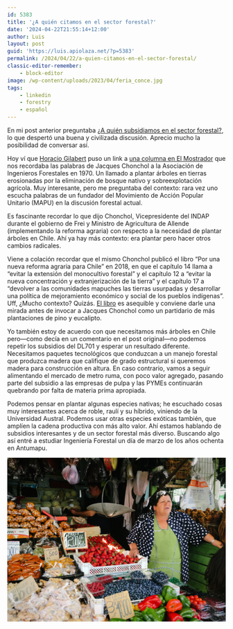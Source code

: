 ```yaml
---
id: 5383
title: '¿A quién citamos en el sector forestal?'
date: '2024-04-22T21:55:14+12:00'
author: Luis
layout: post
guid: 'https://luis.apiolaza.net/?p=5383'
permalink: /2024/04/22/a-quien-citamos-en-el-sector-forestal/
classic-editor-remember:
    - block-editor
image: /wp-content/uploads/2023/04/feria_conce.jpg
tags:
    - linkedin
    - forestry
    - español
---
```


En mi post anterior preguntaba [¿A quién subsidiamos en el sector forestal?](/2024/04/17/a-quien-subsidiamos-en-el-sector-forestal/), lo que despertó una buena y civilizada discusión. Aprecio mucho la posibilidad de conversar así.  
  
Hoy ví que [Horacio Gilabert](https://www.linkedin.com/in/horacio-gilabert-59266a24/) puso un link a [una columna en El Mostrador](https://www.elmostrador.cl/noticias/opinion/columnas/2024/04/20/es-necesario-plantar-arboles-en-chile/) que nos recordaba las palabras de Jacques Chonchol a la Asociación de Ingenieros Forestales en 1970. Un llamado a plantar árboles en tierras erosionadas por la eliminación de bosque nativo y sobreexplotación agrícola. Muy interesante, pero me preguntaba del contexto: rara vez uno escucha palabras de un fundador del Movimiento de Acción Popular Unitario (MAPU) en la discusión forestal actual.  
  
Es fascinante recordar lo que dijo Chonchol, Vicepresidente del INDAP durante el gobierno de Frei y Ministro de Agricultura de Allende (implementando la reforma agraria) con respecto a la necesidad de plantar árboles en Chile. Ahí ya hay más contexto: era plantar pero hacer otros cambios radicales.  
  
Viene a colación recordar que el mismo Chonchol publicó el libro “Por una nueva reforma agraria para Chile” en 2018, en que el capítulo 14 llama a “evitar la extensión del monocultivo forestal” y el capítulo 12 a “evitar la nueva concentración y extranjerización de la tierra” y el capítulo 17 a “devolver a las comunidades mapuches las tierras usurpadas y desarrollar una política de mejoramiento económico y social de los pueblos indígenas”. Uff, ¿Mucho contexto? Quizás. [El libro](https://ebooks.lom.cl/library/publication/por-una-nueva-reforma-agraria-para-chile) es asequible y conviene darle una mirada antes de invocar a Jacques Chonchol como un partidario de más plantaciones de pino y eucalipto.  
  
Yo también estoy de acuerdo con que necesitamos más árboles en Chile pero—como decía en un comentario en el post original—no podemos repetir los subsidios del DL701 y esperar un resultado diferente. Necesitamos paquetes tecnológicos que conduzcan a un manejo forestal que produzca madera que califique de grado estructural si queremos madera para construcción en altura. En caso contrario, vamos a seguir alimentando el mercado de metro ruma, con poco valor agregado, pasando parte del subsidio a las empresas de pulpa y las PYMEs continuarán quebrando por falta de materia prima apropiada.  
  
Podemos pensar en plantar algunas especies nativas; he escuchado cosas muy interesantes acerca de roble, raulí y su híbrido, viniendo de la Universidad Austral. Podemos usar otras especies exóticas también, que amplíen la cadena productiva con más alto valor. Ahí estamos hablando de subsidios interesantes y de un sector forestal más diverso. Buscando algo así entré a estudiar Ingeniería Forestal un día de marzo de los años ochenta en Antumapu.

![Sunday market shop owner, Concepción.](/assets/images/feria_conce.jpg)
